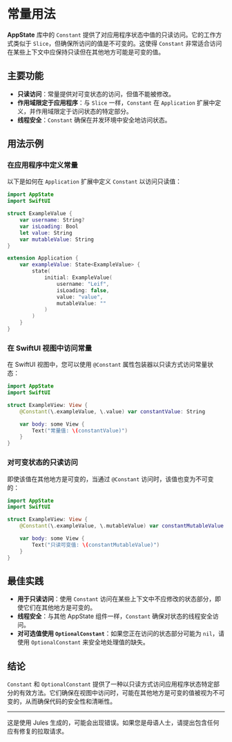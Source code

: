 # 常量用法

**AppState** 库中的 `Constant` 提供了对应用程序状态中值的只读访问。它的工作方式类似于 `Slice`，但确保所访问的值是不可变的。这使得 `Constant` 非常适合访问在某些上下文中应保持只读但在其他地方可能是可变的值。

## 主要功能

- **只读访问**：常量提供对可变状态的访问，但值不能被修改。
- **作用域限定于应用程序**：与 `Slice` 一样，`Constant` 在 `Application` 扩展中定义，并作用域限定于访问状态的特定部分。
- **线程安全**：`Constant` 确保在并发环境中安全地访问状态。

## 用法示例

### 在应用程序中定义常量

以下是如何在 `Application` 扩展中定义 `Constant` 以访问只读值：

```swift
import AppState
import SwiftUI

struct ExampleValue {
    var username: String?
    var isLoading: Bool
    let value: String
    var mutableValue: String
}

extension Application {
    var exampleValue: State<ExampleValue> {
        state(
            initial: ExampleValue(
                username: "Leif",
                isLoading: false,
                value: "value",
                mutableValue: ""
            )
        )
    }
}
```

### 在 SwiftUI 视图中访问常量

在 SwiftUI 视图中，您可以使用 `@Constant` 属性包装器以只读方式访问常量状态：

```swift
import AppState
import SwiftUI

struct ExampleView: View {
    @Constant(\.exampleValue, \.value) var constantValue: String

    var body: some View {
        Text("常量值: \(constantValue)")
    }
}
```

### 对可变状态的只读访问

即使该值在其他地方是可变的，当通过 `@Constant` 访问时，该值也变为不可变的：

```swift
import AppState
import SwiftUI

struct ExampleView: View {
    @Constant(\.exampleValue, \.mutableValue) var constantMutableValue: String

    var body: some View {
        Text("只读可变值: \(constantMutableValue)")
    }
}
```

## 最佳实践

- **用于只读访问**：使用 `Constant` 访问在某些上下文中不应修改的状态部分，即使它们在其他地方是可变的。
- **线程安全**：与其他 AppState 组件一样，`Constant` 确保对状态的线程安全访问。
- **对可选值使用 `OptionalConstant`**：如果您正在访问的状态部分可能为 `nil`，请使用 `OptionalConstant` 来安全地处理值的缺失。

## 结论

`Constant` 和 `OptionalConstant` 提供了一种以只读方式访问应用程序状态特定部分的有效方法。它们确保在视图中访问时，可能在其他地方是可变的值被视为不可变的，从而确保代码的安全性和清晰性。

---
这是使用 Jules 生成的，可能会出现错误。如果您是母语人士，请提出包含任何应有修复的拉取请求。
